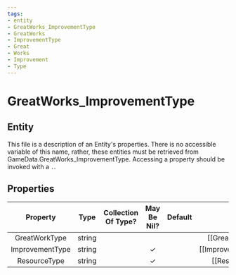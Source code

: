 ```yaml
---
tags:
- entity
- GreatWorks_ImprovementType
- GreatWorks
- ImprovementType
- Great
- Works
- Improvement
- Type
---
```

# GreatWorks_ImprovementType
## Entity
This file is a description of an Entity's properties. There is no accessible variable of this name, rather, these entities must be retrieved from GameData.GreatWorks_ImprovementType. Accessing a property should be invoked with a `.`.
## Properties
|	Property	|	Type	|	Collection Of Type?	|	May Be Nil?	|	Default	|	References	|	Key	|	Notes	|
|	:-:	|	:-:	|	:-:	|	:-:	|	:-:	|	:-:	|	:-:	|	-:	|
|	GreatWorkType	|	string	|		|		|		|	[[GreatWork]].GreatWorkType	|	✓	|	|
|	ImprovementType	|	string	|		|	✓	|		|	[[Improvement]].ImprovementType	|		|	|
|	ResourceType	|	string	|		|	✓	|		|	[[Resource]].ResourceType	|		|	|
